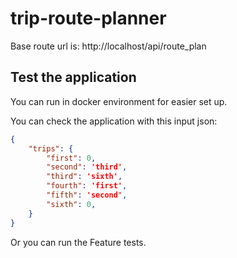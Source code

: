 # trip-route-planner

Base route url is: http://localhost/api/route_plan

## Test the application

You can run in docker environment for easier set up.

You can check the application with this input json:

```json lines
{
    "trips": {
        "first": 0,
        "second": 'third',
        "third": 'sixth',
        "fourth": 'first',
        "fifth": 'second',
        "sixth": 0,
    }
}
```
Or you can run the Feature tests.
